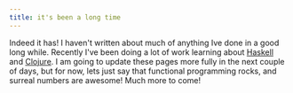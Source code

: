 ```yaml
---
title: it's been a long time
---
```


Indeed it has!  I haven't written about much of anything Ive done in a good long while.  Recently I've been doing a lot of work learning about [Haskell](http://www.haskell.org) and [Clojure](http://clojure.org).  I am going to update these pages more fully in the next couple of days, but for now, lets just say that functional programming rocks, and surreal numbers are awesome!  Much more to come!
